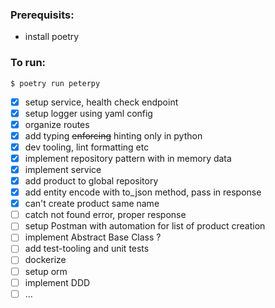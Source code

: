 ### Prerequisits:

- install poetry

### To run:

`$ poetry run peterpy`

- [x] setup service, health check endpoint
- [x] setup logger using yaml config
- [x] organize routes
- [x] add typing ~~enforcing~~ hinting only in python
- [x] dev tooling, lint formatting etc
- [x] implement repository pattern with in memory data
- [x] implement service
- [x] add product to global repository
- [x] add entity encode with to_json method, pass in response
- [x] can't create product same name
- [ ] catch not found error, proper response
- [ ] setup Postman with automation for list of product creation
- [ ] implement Abstract Base Class ?
- [ ] add test-tooling and unit tests
- [ ] dockerize
- [ ] setup orm
- [ ] implement DDD
- [ ] ...
